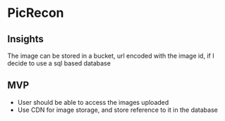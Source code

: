 # PicRecon



## Insights
The image can be stored in a bucket, url encoded with the image id, if I decide to use a sql based database


## MVP
- User should be able to access the images uploaded
- Use CDN for image storage, and store reference to it in the database
